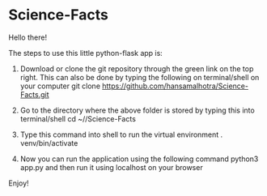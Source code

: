 # Science-Facts
Hello there! 

The steps to use this little python-flask app is:

1. Download or clone the git repository through the green link on the top right. This can also be done by typing the following on terminal/shell on your computer
git clone https://github.com/hansamalhotra/Science-Facts.git 

2. Go to the directory where the above folder is stored by typing this into terminal/shell
cd ~/<Folder>/Science-Facts
  
3. Type this command into shell to run the virtual environment 
. venv/bin/activate

4. Now you can run the application using the following command
python3 app.py 
and then run it using localhost on your browser 

Enjoy! 
